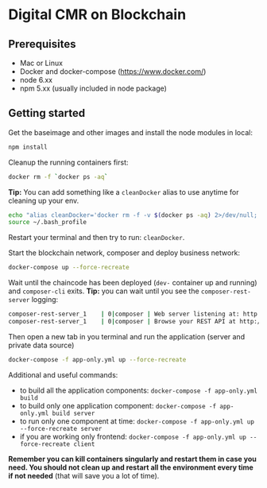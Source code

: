 # Digital CMR on Blockchain

## Prerequisites
- Mac or Linux  
- Docker and docker-compose (https://www.docker.com/)  
- node 6.xx
- npm 5.xx (usually included in node package)

## Getting started  
Get the baseimage and other images and install the node modules in local:
```bash
npm install
```
Cleanup the running containers first:
```bash
docker rm -f `docker ps -aq`
```
**Tip:** You can add something like a `cleanDocker` alias to use anytime for cleaning up your env.
```bash
echo "alias cleanDocker='docker rm -f -v $(docker ps -aq) 2>/dev/null; docker rmi $(docker images -qf "dangling=true") 2>/dev/null; docker rmi $(docker images | grep "dev-" | awk "{print $1}") 2>/dev/null; docker rmi $(docker images | grep "^<none>" | awk "{print $3}") 2>/dev/null;'" >> ~/.bash_profile
source ~/.bash_profile
```
Restart your terminal and then try to run: `cleanDocker`.


Start the blockchain network, composer and deploy business network: 
```bash
docker-compose up --force-recreate
```
Wait until the chaincode has been deployed (`dev-` container up and running) and `composer-cli` exits.
**Tip:** you can wait until you see the `composer-rest-server` logging:
```bash
composer-rest-server_1    | 0|composer | Web server listening at: http://localhost:3000
composer-rest-server_1    | 0|composer | Browse your REST API at http://localhost:3000/explorer
```
Then open a new tab in you terminal and run the application (server and private data source)
```bash
docker-compose -f app-only.yml up --force-recreate
```
Additional and useful commands:
- to build all the application components: `docker-compose -f app-only.yml build`
- to build only one application component: `docker-compose -f app-only.yml build server`
- to run only one component at time: `docker-compose -f app-only.yml up --force-recreate server`
- if you are working only frontend: `docker-compose -f app-only.yml up --force-recreate client`

**Remember you can kill containers singularly and restart them in case you need. You should not clean up and restart all the environment every time if not needed** (that will save you a lot of time).